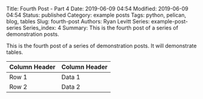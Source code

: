 Title: Fourth Post - Part 4
Date: 2019-06-09 04:54
Modified: 2019-06-09 04:54
Status: published
Category: example posts
Tags: python, pelican, blog, tables
Slug: fourth-post
Authors: Ryan Levitt
Series: example-post-series
Series_index: 4
Summary: This is the fourth post of a series of demonstration posts.

This is the fourth post of a series of demonstration posts. It will demonstrate tables.

| Column Header | Column Header |
| --- | --- |
| Row 1 | Data 1 |
| Row 2 | Data 2 |